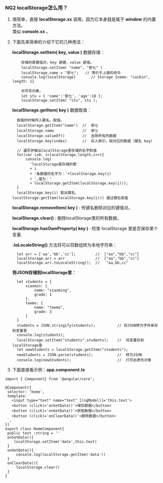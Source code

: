 ### NG2 localStorage怎么用？

1. 很简单，直接 **localStorage.xx** 调用，因为它本身就是属于 **window** 的内置方法。   
 类似 **console.xx** 。

2. 下面先来简单的介绍下它的几种用法：  

    **localStorage.setItem( key, value )** 数据存储：

           存储的是键值对，key 是键，value 是值。   
           localStorage.setItem( "name", "邪七" )    
           localStorage.name = "邪七";   // 等价于上面的命令   
           console.log(localStorage)       // Storage {name: "caibin", length: 1}

           也可存对象。
           let stu = { 'name':'邪七', 'age':18 };
           localStorage.setItem( "stu", stu );


    **localStorage.getItem( key )** 数据取值：

    ```
      取值的时候传入键名，取值。  
      localStorage.getItem("name")  //  邪七
      localStorage.name             //  邪七
      localStorage.valueOf()        //  去除所有的数据
      localStorage.key(index)       //  存入索引，取对应的数据（键名 key）

      // 遍历并输出localStorage里存储的名字和值
      for(var i=0; i<localStorage.length;i++){
          console.log(
            'localStorage里存储的第' 
            + i 
            + '条数据的名字为：'+localStorage.key(i)
            + ',值为：'
            + localStorage.getItem(localStorage.key(i)));
      }
      localStorage.key(i) 取出键名，localStorage.getItem(localStorage.key(i))) 通过键名取值
    ```

    **localStorage.removeItem( key )** : 传键名删除对应的键值对。

    **localStorage.clear()** : 删除localStorage里的所有数据。

    **localStorage.hasOwnProperty( key )** : 检查 localStorage 里是否保存某个变量.

    **.toLocaleString()** 方法将可以将数组转为本地字符串：

    ```
      let arr = ['aa','bb','cc'];         //  ["aa","bb","cc"]
      localStorage.arr = arr              //  ["aa","bb","cc"]
      localStorage.arr.toLocaleString();  //   "aa,bb,cc"
    ```

    **将JSON存储到localStorage里：**

    ```
      let students = {
          xiaomin: {
              name: "xiaoming",
              grade: 1
          },
          teemo: {
              name: "teemo",
              grade: 3
          }
      }
      students = JSON.stringify(students);          // 将JSON转为字符串存到变量里
      console.log(students);
      localStorage.setItem("students",students);    //  将变量存到localStorage里
      let newStudents = localStorage.getItem("students");
      newStudents = JSON.parse(students);           //  转为JSON
      console.log(newStudents);                     //  打印出原先对象
    ```

3. 下面直接看示例：**app.component.ts**

 ```
import { Component} from '@angular/core';

@Component({
  selector: 'home',
  template: `
    <input type="text" name="text" [(ngModel)]='this.text'>
    <button (click)='onSetData()'>储存数据</button>
    <button (click)='onGetData()'>获取数据</button>
    <button (click)='onClearData()'>删除数据</button>
  `,
})
export class HomeComponent{
  public text :string = ''
  onSetData(){
     localStorage.setItem('data',this.text)
  }
  onGetData(){
      console.log(localStorage.getItem('data'))
  }
  onClearData(){
      localStorage.clear()
  }
}

 ```








